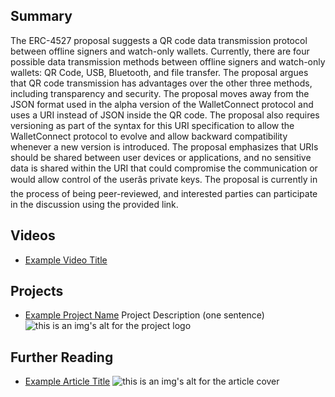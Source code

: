 ## Summary

The ERC-4527 proposal suggests a QR code data transmission protocol between offline signers and watch-only wallets. Currently, there are four possible data transmission methods between offline signers and watch-only wallets: QR Code, USB, Bluetooth, and file transfer. The proposal argues that QR code transmission has advantages over the other three methods, including transparency and security. The proposal moves away from the JSON format used in the alpha version of the WalletConnect protocol and uses a URI instead of JSON inside the QR code. The proposal also requires versioning as part of the syntax for this URI specification to allow the WalletConnect protocol to evolve and allow backward compatibility whenever a new version is introduced. The proposal emphasizes that URIs should be shared between user devices or applications, and no sensitive data is shared within the URI that could compromise the communication or would allow control of the userâs private keys. The proposal is currently in the process of being peer-reviewed, and interested parties can participate in the discussion using the provided link.

## Videos

- [Example Video Title](https://www.youtube.com/watch?v=TDGq4aeevgY)

## Projects

- [Example Project Name](https://xxxx.xxx/xxxxx) Project Description (one sentence) ![this is an img's alt for the project logo](https://xxxx.xxx/project-logo.xxx)

## Further Reading

- [Example Article Title](https://xxxx.xxx/xxxxx) ![this is an img's alt for the article cover](https://xxxx.xxx/article-cover.xxx)
